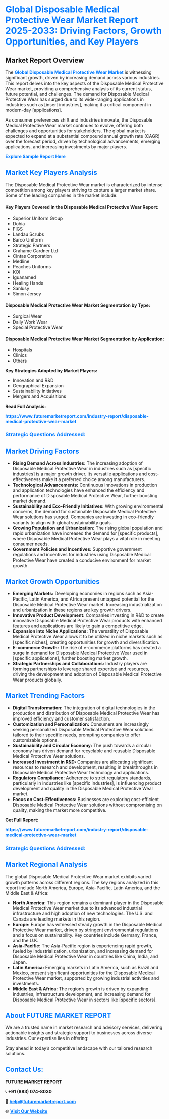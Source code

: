 <h1 style="color: #007BFF;">Global Disposable Medical Protective Wear Market Report 2025-2033: Driving Factors, Growth Opportunities, and Key Players</h1>

<section id="overview">
<h2>Market Report Overview</h2>
<p>The <a href="https://www.futuremarketreport.com/industry-report/disposable-medical-protective-wear-market" style="color: #007BFF; text-decoration: none;"><strong>Global Disposable Medical Protective Wear Market</strong></a> is witnessing significant growth, driven by increasing demand across various industries. This report delves into the key aspects of the Disposable Medical Protective Wear market, providing a comprehensive analysis of its current status, future potential, and challenges. The demand for Disposable Medical Protective Wear has surged due to its wide-ranging applications in industries such as [insert industries], making it a critical component in modern-day [applications].</p>
<p>As consumer preferences shift and industries innovate, the Disposable Medical Protective Wear market continues to evolve, offering both challenges and opportunities for stakeholders. The global market is expected to expand at a substantial compound annual growth rate (CAGR) over the forecast period, driven by technological advancements, emerging applications, and increasing investments by major players.</p>
</section>

<section id="overview">
<p><a href="https://www.futuremarketreport.com/request-sample/reportId=78515" style="color: #007BFF; text-decoration: none;"><strong>Explore Sample Report Here</strong></a></p>
</section>

<section id="key-players">
<h2 style="color: #007BFF;">Market Key Players Analysis</h2>
<p>The Disposable Medical Protective Wear market is characterized by intense competition among key players striving to capture a larger market share. Some of the leading companies in the market include:</p>
<h4>Key Players Covered in the Disposable Medical Protective Wear Report:</h4>
<ul><li>Superior Uniform Group</li><li>Dohia</li><li>FIGS</li><li>Landau Scrubs</li><li>Barco Uniform</li><li>Strategic Partners</li><li>Grahame Gardner Ltd</li><li>Cintas Corporation</li><li>Medline</li><li>Peaches Uniforms</li><li>KOI</li><li>Iguanamed</li><li>Healing Hands</li><li>Sanlusy</li><li>Simon Jersey</li></ul>
<h4>Disposable Medical Protective Wear Market Segmentation by Type:</h4>
<ul><li>Surgical Wear</li><li>Daily Work Wear</li><li>Special Protective Wear</li></ul>

<h4>Disposable Medical Protective Wear Market Segmentation by Application:</h4>
<ul><li>Hospitals</li><li>Clinics</li><li>Others</li></ul>
<p><strong>Key Strategies Adopted by Market Players:</strong></p>
<ul>
<li>Innovation and R&D</li>
<li>Geographical Expansion</li>
<li>Sustainability Initiatives</li>
<li>Mergers and Acquisitions</li>
</ul>
</section>

<section>
<p><strong>Read Full Analysis: </strong></p><a href="https://www.futuremarketreport.com/industry-report/disposable-medical-protective-wear-market" style="color: #007BFF; text-decoration: none;"><strong>https://www.futuremarketreport.com/industry-report/disposable-medical-protective-wear-market</strong></a>
<h3 style="color: #007BFF;">Strategic Questions Addressed:</h3>
</section>

<section id="driving-factors">
<h2 style="color: #007BFF;">Market Driving Factors</h2>
<ul>
<li><strong>Rising Demand Across Industries:</strong> The increasing adoption of Disposable Medical Protective Wear in industries such as [specific industries] is a major growth driver. Its versatile applications and cost-effectiveness make it a preferred choice among manufacturers.</li>
<li><strong>Technological Advancements:</strong> Continuous innovations in production and application technologies have enhanced the efficiency and performance of Disposable Medical Protective Wear, further boosting market demand.</li>
<li><strong>Sustainability and Eco-Friendly Initiatives:</strong> With growing environmental concerns, the demand for sustainable Disposable Medical Protective Wear solutions has surged. Companies are investing in eco-friendly variants to align with global sustainability goals.</li>
<li><strong>Growing Population and Urbanization:</strong> The rising global population and rapid urbanization have increased the demand for [specific products], where Disposable Medical Protective Wear plays a vital role in meeting consumer needs.</li>
<li><strong>Government Policies and Incentives:</strong> Supportive government regulations and incentives for industries using Disposable Medical Protective Wear have created a conducive environment for market growth.</li>
</ul>
</section>

<section id="growth-opportunities">
<h2 style="color: #007BFF;">Market Growth Opportunities</h2>
<ul>
<li><strong>Emerging Markets:</strong> Developing economies in regions such as Asia-Pacific, Latin America, and Africa present untapped potential for the Disposable Medical Protective Wear market. Increasing industrialization and urbanization in these regions are key growth drivers.</li>
<li><strong>Innovative Product Development:</strong> Companies investing in R&D to create innovative Disposable Medical Protective Wear products with enhanced features and applications are likely to gain a competitive edge.</li>
<li><strong>Expansion into Niche Applications:</strong> The versatility of Disposable Medical Protective Wear allows it to be utilized in niche markets such as [specific niches], creating opportunities for growth and diversification.</li>
<li><strong>E-commerce Growth:</strong> The rise of e-commerce platforms has created a surge in demand for Disposable Medical Protective Wear used in [specific applications], further boosting market growth.</li>
<li><strong>Strategic Partnerships and Collaborations:</strong> Industry players are forming partnerships to leverage shared expertise and resources, driving the development and adoption of Disposable Medical Protective Wear products globally.</li>
</ul>
</section>

<section id="trending-factors">
<h2 style="color: #007BFF;">Market Trending Factors</h2>
<ul>
<li><strong>Digital Transformation:</strong> The integration of digital technologies in the production and distribution of Disposable Medical Protective Wear has improved efficiency and customer satisfaction.</li>
<li><strong>Customization and Personalization:</strong> Consumers are increasingly seeking personalized Disposable Medical Protective Wear solutions tailored to their specific needs, prompting companies to offer customizable options.</li>
<li><strong>Sustainability and Circular Economy:</strong> The push towards a circular economy has driven demand for recyclable and reusable Disposable Medical Protective Wear solutions.</li>
<li><strong>Increased Investment in R&D:</strong> Companies are allocating significant resources to research and development, resulting in breakthroughs in Disposable Medical Protective Wear technology and applications.</li>
<li><strong>Regulatory Compliance:</strong> Adherence to strict regulatory standards, particularly in industries like [specific industries], is influencing product development and quality in the Disposable Medical Protective Wear market.</li>
<li><strong>Focus on Cost-Effectiveness:</strong> Businesses are exploring cost-efficient Disposable Medical Protective Wear solutions without compromising on quality, making the market more competitive.</li>
</ul>
</section>

<section>
<p><strong>Get Full Report: </strong></p><a href="https://www.futuremarketreport.com/industry-report/disposable-medical-protective-wear-market" style="color: #007BFF; text-decoration: none;"><strong>https://www.futuremarketreport.com/industry-report/disposable-medical-protective-wear-market</strong></a>
<h3 style="color: #007BFF;">Strategic Questions Addressed:</h3>
</section>


<section id="regional-analysis">
<h2 style="color: #007BFF;">Market Regional Analysis</h2>
<p>The global Disposable Medical Protective Wear market exhibits varied growth patterns across different regions. The key regions analyzed in this report include North America, Europe, Asia-Pacific, Latin America, and the Middle East & Africa:</p>
<ul>
<li><strong>North America:</strong> This region remains a dominant player in the Disposable Medical Protective Wear market due to its advanced industrial infrastructure and high adoption of new technologies. The U.S. and Canada are leading markets in this region.</li>
<li><strong>Europe:</strong> Europe has witnessed steady growth in the Disposable Medical Protective Wear market, driven by stringent environmental regulations and a focus on sustainability. Key countries include Germany, France, and the U.K.</li>
<li><strong>Asia-Pacific:</strong> The Asia-Pacific region is experiencing rapid growth, fueled by industrialization, urbanization, and increasing demand for Disposable Medical Protective Wear in countries like China, India, and Japan.</li>
<li><strong>Latin America:</strong> Emerging markets in Latin America, such as Brazil and Mexico, present significant opportunities for the Disposable Medical Protective Wear market, supported by growing industrial activities and investments.</li>
<li><strong>Middle East & Africa:</strong> The region’s growth is driven by expanding industries, infrastructure development, and increasing demand for Disposable Medical Protective Wear in sectors like [specific sectors].</li>
</ul>
</section>

<footer>
<h2 style="color: #007BFF;">About FUTURE MARKET REPORT</h2>
<p>We are a trusted name in market research and advisory services, delivering actionable insights and strategic support to businesses across diverse industries. Our expertise lies in offering:</p>

<p>Stay ahead in today’s competitive landscape with our tailored research solutions.</p>

<h2 style="color: #007BFF;">Contact Us:</h2>
<p><strong>FUTURE MARKET REPORT</strong></p>
<p>📞 <strong>+91 (883) 074-8030</strong></p>
<p>📧 <strong><a href="mailto:help@futuremarketreport.com" style="color: #007BFF;">help@futuremarketreport.com</a></strong></p>
<p>🌐 <strong><a href="https://www.futuremarketreport.com/" style="color: #007BFF;">Visit Our Website</a></strong></p>
</footer>